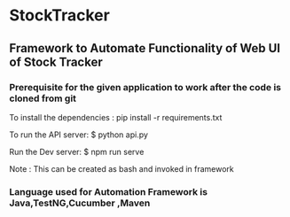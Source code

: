 # StockTracker

## Framework to Automate Functionality of Web UI of Stock Tracker

### Prerequisite for the given application to work after the code is cloned from git 

To install the dependencies :
pip install -r requirements.txt

To run the API server:
$ python api.py

Run the Dev server:
$ npm run serve

Note : This can be created as bash and invoked in framework 

### Language used for Automation Framework is Java,TestNG,Cucumber ,Maven 


